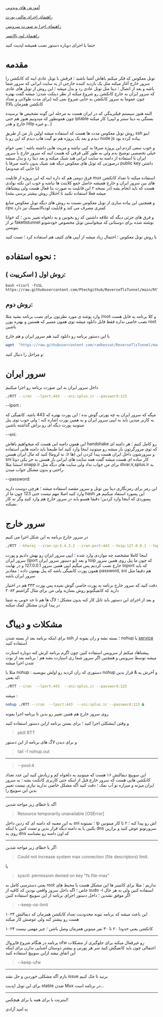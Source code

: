 
[آموزش های ویدویی](https://github.com/radkesvat/ReverseTlsTunnel/blob/master/Tutorials.md)

[راهنمای  اجرای مالتی پورت](https://github.com/radkesvat/ReverseTlsTunnel/blob/master/MultiPort.md)

[راهنمای اجرا به صورت سرویس](https://github.com/radkesvat/ReverseTlsTunnel/blob/master/Service.md)

[راهنمای لود بالانسر](https://github.com/radkesvat/ReverseTlsTunnel/blob/master/Loadbalancer.md)

 حتما با اجرای دوباره دستور نصب همیشه اپدیت کنید 

# مقدمه
تونل معکوس که فکر میکنم باهاش آشنا باشید ؛ فرقش با تونل عادی اینه که کانکشن را سرور خارج آغاز میکنه مثل یک بازدید کننده خارجی از یه سایت ایرانی که سرور شما باشه
و بعد از اتصال ؛ دیتا مثل تونل عادی رد و بدل میشه ؛ این روش از تونل های عادی که سرور ایران به خارج کانکشن رو شروع میکنه از نظر دیتکت شدن؛ میشه گفت بهتره چون عموما یه سرور کانکشن به جایی شروع نمی کنه (برای مدت طولانی و تعداد کانکشن همزمان بالا!)


البته هنوز سیستم فیلترینگی که در ایران هست به مرحله این گونه تشخیص ها نرسیده چون همونطور که میدونیم هنوز هم حتی iptable کار میکنه (بستگی به دیتا سنتر و ایپی خارج و هدر http و غیره...)

روش تونل معکوس مدت ها هست که استفاده میشه اولین بار من از طریق ssh اینو دیدم و بعد یک پروژه هم تو گیت هاب دیدم که این رو با node js پیاده کرده بود.

و خوب سعی کردم این پروژه صرفا یه کپی نباشه و مزیت هایی داشته باشه ؛ نمی خوام خیلی تخصصی توضیح بدم ولی به طور کلی فرقی که هست اینه که سرور خارج با سرور ایران با استفاده از دامنه یه سایت ایرانی هند شیک میکنه و بعد دیتا رد و بدل میشه درصورتی که تونل های معکوس دیگه هند شیک بدون دامنه صرفا با public key داشتن (تا جایی که میدونم) 

فرق دومی هم که داره اینه که این پروژه از قابلیت mux استفاده میکنه تا تعداد کانکشن های بین سرور ایران و خارج همیشه حاصل جمع کلاینت ها نباشه و خوب این نکته بولدی هست که باید انجام بشه (در نسخه ۲ این قابلیت به صورت بتا فعال هست ولی پیشناهاد میشه فعلا استفاده نکنید تا اختلال روش بیشتر برسی بشه)

و همچنین این پیاده سازی از تونل معکوس نسبت به روش های دیگه تونل معکوس منابع cpu کمتری مصرف می کند و قابلیت لودبالانسینگ نیز دارد

و فرق های جزئی دیگه که علاقه داشتین کد رو بخونین و به دلخواه تغییر بدین ؛ کد خوانا تر از faketlstunnel نوشته شده برای دوستانی که میخواستن تونل مخصوص خودشونو بنویسن

با روش تونل معکوس ؛ احتمال زیاد میشه از آیپی های کثیف هم استفاده کرد ؛ تست کنید

# نحوه استفاده :

## روش اول ( اسکرییت ):
```
bash <(curl -fsSL https://raw.githubusercontent.com/Ptechgithub/ReverseTlsTunnel/main/RtTunnel.sh)
```
## روش دوم:

وارد پوشه ی مورد نظرتون برای نصب برنامه بشید مثلا /root
و کلا برنامه یه فایل هست نصب خاصی نداره فقط فایل دانلود میشه توی همون مسیر که هستین و بهتره بوزر root باشین 

با این دستور برنامه رو دانلود کنید هم سرور ایران و هم خارج
```sh
wget  "https://raw.githubusercontent.com/radkesvat/ReverseTlsTunnel/master/install.sh" -O install.sh && chmod +x install.sh && bash install.sh 
```

و مراحل را دنبال کنید:

# سرور ایران

داخل سرور ایران به این صورت برنامه رو اجرا میکنیم
```sh
./RTT --iran  --lport:443  --sni:splus.ir --password:123
```

--lport :

میگه که سرور ایران به چه پورتی گوش بده ؛ این پورت بهتره که 443 باشه. کانفیگی که به کاربر میدین باید به ایپی سرور ایران و به همین پورت اشاره کنه ؛ ولی خوب توی پنل میتونید پورت دیگه ای رو براش گذاشته باشین 

--sni:

این همون دامنه ایی هست که میخواهیم باهاش handshake رو کامل کنیم ؛ هر دامنه ای که توی مرورگرتون باز میشه رو میتونید اینجا وارد کنید اما طبیعتا باید دامنه هایی استفاده کنید که مال ایران هستن (نه لزوما .ir ها) و سرورشون داخل ایران هست 
پیدا کردن این sni کار ساده ای هست میشه گفت همه سایت های ایرانی باز هستن به جز یکی دوتا استثنا مثلا snapp.ir برای من جواب نداد ولی سایت های دیگه مثل divar.ir,splus.ir به راحتی و بدون مشکل جواب میدن.

  
--password:
 
این رمز برای رمزنگاری دیتا بین تونل و سرور مقصد استفاده میشه ؛ هرچی دوست دارید وارد کنید اصلا مهم نیست حتی 123 چون ما از hash این پسورد استفاد میکنیم
هر پسوردی که اینجا وارد کردین؛ دقیقا همینو باید در سرور خارج هم وارد کنید وگر نه کار نمیکنه.

# سرور خارج

در سرور خارج برنامه به این شکل اجرا می کنیم
```sh
./RTT --kharej --iran-ip:5.4.3.2 --iran-port:443 --toip:127.0.0.1 --toport:2083 --password:123 --sni:splus.ir
```

اینجا کاملا مشخصه چه مواردی وارد شده ؛ ایپی سرور ایران رو بهش دادیم و پورت سرور ایران (lport تو دستور سرور ایران) و بعد toip که چون ما پنل روی همین سرور خارج نصب کردیم پس میگیم ایپی همین سرور 127.0.0.1
و در نهایت toport که باید همون پورت کانفیگی باشه که پنل بهمون داده ؛ مقادیر password, sni هم دقیقا مثل سرور ایران باشه

دقت کنید که سرور خارج برنامه به پورت خاصی گوش نمیده پس پورت ۴۴۳ هم در اختیار دارید که کانفیگتونو روش بسازید ولی من برای مثال گزاشتم ۲۰۸۳

و بعد از اجرای این دستور باید تانل کار کنه بدون مشکل ؛ لاگ ها هم تا حد خوبی به شما در پیدا کردن مشکل کمک میکنه 


# مشکلات و دیباگ

برای اینکه برنامه بعد از بسته شدن ssh ؛ بسته نشه و ران بمونه از nohup یا [service](https://github.com/radkesvat/ReverseTlsTunnel/blob/master/Service.md) استفاده کنید 

پیشناهاد میکنم از سرویس استفاده کنین چون اگرم برنامه کرش کنه دوباره استارت میشه توسط سرویس و همچنین اگر سرور شما ری استارت بشه هم ؛ برنامه بعد از بوت شدن اجرا میشه

مثلا با nohup :
دستوری که ران کردید رو اولش بنویسید nohup و آخرش یه & قرار بدین که یعنی:
```sh
./RTT --iran  --lport:443  --sni:splus.ir --password:123
```
میشه :
```sh
nohup ./RTT --iran  --lport:443  --sni:splus.ir --password:123 &
```
روی سرور خارج هم همین تغییر رو بدین تا برنامه اجرا بمونه

و وقتی اینشکلی اجرا کنید ؛ برای بستن برنامه ازاین دستور استفاده کنید
> pkill RTT

و برای دیدن لاگ های برنامه از این دستور
> tail -f nohup.out



* * *
> --pool:4

این سوییچ دیفالتش ۱۶ هست که میتونید به دلخواه کم و زیادش کنید 
این عدد تعداد کانکشن هایی هست که سرور خارج قبل از اینکه حتی کاربری کانکنت بشه ؛ به سرور ایران میزنه و میزاره تو آب نمک ؛‌ دقت کنید اگه مشکل خاصی ندارید نیازی نیست تغییر بدین این سوییچ را

* * *


اگه با خطای زیر مواجه شدین 
> Resource temporarily unavailable [OSError]

به این معنیه که دامنه ای که زدین داخل sni ؛ نمیتونه ip اش رو پیدا کنه ؛ ۲ تا کار میتونین بکنین یا یه دامنه دیگه قرار بدین و تست کنین یا اینکه dns سرورتونو عوض کنید و بزارین روی یه dns که اون دامنه رو بشناسه




* * *


اگر با خطای زیر مواجه شدین
> Could not increase system max connection (file descriptors) limit.

یا

> sysctl: permission denied on key "fs.file-max"

یعنی دسترسی کامل به root نداریم ؛ مثلا برای کانتینر ها این مشکل هست یا محیط های خاص ؛ اگه داخل سرور واقعی بودین که کافیه از sudo -i استفاده کنین ولی به هر حال اگر موفق نشدین ؛ داخل دستور اجرای برنامه از این سوییچ استفاده کنین
> --keep-os-limit

این باعث میشه که برنامه نتونه محدودیت تعداد کانکشن همزمان که دیفالتش ۱۰۲۴ هست رو بیشتر کنه ولی عوضش کار میکنه

۱۰۲۴ کانکشن یعنی حدودا ۲۰ تا ۳۰ نفر میتونن همزمان وصل باشن ؛ چیز مهمی نیست
* * *
برنامه در هنگام شروع فایروال ufw رو غیرفعال میکنه برای جلوگیری از مشکلات احتمالی چون باید کانفیگش کنید سر هر پورتی و بیشتر دوستان آشنایی ندارن
برای اینکه این اتفاق نیفته ازاین سوییچ استفاده کنید

> --keep-ufw

* * *

بازم اگه مشکلی خوردین و حل نشد issue بزنید تا چک کنیم 

برای این تونل اپدیت  stable شدن Mux در برنامه است...

* * *

اینترنت یا برای همه یا برای هیچکس!

به امید آزادی

